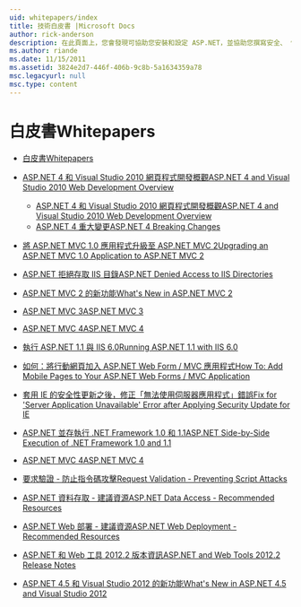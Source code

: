 ```yaml
---
uid: whitepapers/index
title: 技術白皮書 |Microsoft Docs
author: rick-anderson
description: 在此頁面上，您會發現可協助您安裝和設定 ASP.NET，並協助您撰寫安全、 快速且彈性的 ASP.NET 應用程式的技術白皮書。
ms.author: riande
ms.date: 11/15/2011
ms.assetid: 3824e2d7-446f-406b-9c8b-5a1634359a78
msc.legacyurl: null
msc.type: content
---
```

<a name="whitepapers"></a><span data-ttu-id="42eef-103">白皮書</span><span class="sxs-lookup"><span data-stu-id="42eef-103">Whitepapers</span></span>
====================
- [<span data-ttu-id="42eef-104">白皮書</span><span class="sxs-lookup"><span data-stu-id="42eef-104">Whitepapers</span></span>](overview.md)
- [<span data-ttu-id="42eef-105">ASP.NET 4 和 Visual Studio 2010 網頁程式開發概觀</span><span class="sxs-lookup"><span data-stu-id="42eef-105">ASP.NET 4 and Visual Studio 2010 Web Development Overview</span></span>](aspnet4/index.md)

    - [<span data-ttu-id="42eef-106">ASP.NET 4 和 Visual Studio 2010 網頁程式開發概觀</span><span class="sxs-lookup"><span data-stu-id="42eef-106">ASP.NET 4 and Visual Studio 2010 Web Development Overview</span></span>](aspnet4/overview.md)
    - [<span data-ttu-id="42eef-107">ASP.NET 4 重大變更</span><span class="sxs-lookup"><span data-stu-id="42eef-107">ASP.NET 4 Breaking Changes</span></span>](aspnet4/breaking-changes.md)
- [<span data-ttu-id="42eef-108">將 ASP.NET MVC 1.0 應用程式升級至 ASP.NET MVC 2</span><span class="sxs-lookup"><span data-stu-id="42eef-108">Upgrading an ASP.NET MVC 1.0 Application to ASP.NET MVC 2</span></span>](aspnet-mvc2-upgrade-notes.md)
- [<span data-ttu-id="42eef-109">ASP.NET 拒絕存取 IIS 目錄</span><span class="sxs-lookup"><span data-stu-id="42eef-109">ASP.NET Denied Access to IIS Directories</span></span>](denied-access-to-iis-directories.md)
- [<span data-ttu-id="42eef-110">ASP.NET MVC 2 的新功能</span><span class="sxs-lookup"><span data-stu-id="42eef-110">What's New in ASP.NET MVC 2</span></span>](what-is-new-in-aspnet-mvc.md)
- [<span data-ttu-id="42eef-111">ASP.NET MVC 3</span><span class="sxs-lookup"><span data-stu-id="42eef-111">ASP.NET MVC 3</span></span>](mvc3-release-notes.md)
- [<span data-ttu-id="42eef-112">ASP.NET MVC 4</span><span class="sxs-lookup"><span data-stu-id="42eef-112">ASP.NET MVC 4</span></span>](mvc4-beta-release-notes.md)
- [<span data-ttu-id="42eef-113">執行 ASP.NET 1.1 與 IIS 6.0</span><span class="sxs-lookup"><span data-stu-id="42eef-113">Running ASP.NET 1.1 with IIS 6.0</span></span>](aspnet-and-iis6.md)
- [<span data-ttu-id="42eef-114">如何：將行動網頁加入 ASP.NET Web Form / MVC 應用程式</span><span class="sxs-lookup"><span data-stu-id="42eef-114">How To: Add Mobile Pages to Your ASP.NET Web Forms / MVC Application</span></span>](add-mobile-pages-to-your-aspnet-web-forms-mvc-application.md)
- [<span data-ttu-id="42eef-115">套用 IE 的安全性更新之後，修正「無法使用伺服器應用程式」錯誤</span><span class="sxs-lookup"><span data-stu-id="42eef-115">Fix for 'Server Application Unavailable' Error after Applying Security Update for IE</span></span>](ms03-32-issue.md)
- [<span data-ttu-id="42eef-116">ASP.NET 並存執行 .NET Framework 1.0 和 1.1</span><span class="sxs-lookup"><span data-stu-id="42eef-116">ASP.NET Side-by-Side Execution of .NET Framework 1.0 and 1.1</span></span>](side-by-side-with-10.md)
- [<span data-ttu-id="42eef-117">ASP.NET MVC 4</span><span class="sxs-lookup"><span data-stu-id="42eef-117">ASP.NET MVC 4</span></span>](mvc4-release-notes.md)
- [<span data-ttu-id="42eef-118">要求驗證 - 防止指令碼攻擊</span><span class="sxs-lookup"><span data-stu-id="42eef-118">Request Validation - Preventing Script Attacks</span></span>](request-validation.md)
- [<span data-ttu-id="42eef-119">ASP.NET 資料存取 - 建議資源</span><span class="sxs-lookup"><span data-stu-id="42eef-119">ASP.NET Data Access - Recommended Resources</span></span>](aspnet-data-access-content-map.md)
- [<span data-ttu-id="42eef-120">ASP.NET Web 部署 - 建議資源</span><span class="sxs-lookup"><span data-stu-id="42eef-120">ASP.NET Web Deployment - Recommended Resources</span></span>](aspnet-web-deployment-content-map.md)
- [<span data-ttu-id="42eef-121">ASP.NET 和 Web 工具 2012.2 版本資訊</span><span class="sxs-lookup"><span data-stu-id="42eef-121">ASP.NET and Web Tools 2012.2 Release Notes</span></span>](aspnet-and-web-tools-20122-release-notes.md)
- [<span data-ttu-id="42eef-122">ASP.NET 4.5 和 Visual Studio 2012 的新功能</span><span class="sxs-lookup"><span data-stu-id="42eef-122">What's New in ASP.NET 4.5 and Visual Studio 2012</span></span>](whats-new-in-aspnet-45-and-visual-studio-2012.md)
